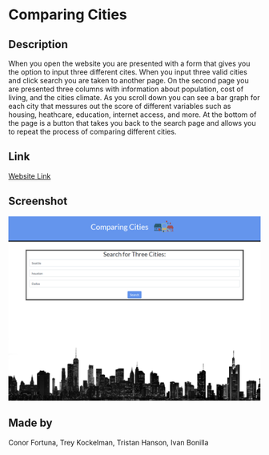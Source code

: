 # Comparing Cities

## Description

When you open the website you are presented with a form that gives you the option to input three different cites. When you input three valid cities and click search you are taken to another page. On the second page you are presented three columns with information about population, cost of living, and the cities climate. As you scroll down you can see a bar graph for each city that messures out the score of different variables such as housing, heathcare, education, internet access, and more. At the bottom of the page is a button that takes you back to the search page and allows you to repeat the process of comparing different cities. 

## Link 

<a href='https://ivabon.github.io/01-group-project/'>Website Link</a>

## Screenshot 

![Screenshot of website](images/ivabon.github.io_01-group-project_.png)

## Made by

Conor Fortuna, Trey Kockelman, Tristan Hanson, Ivan Bonilla





